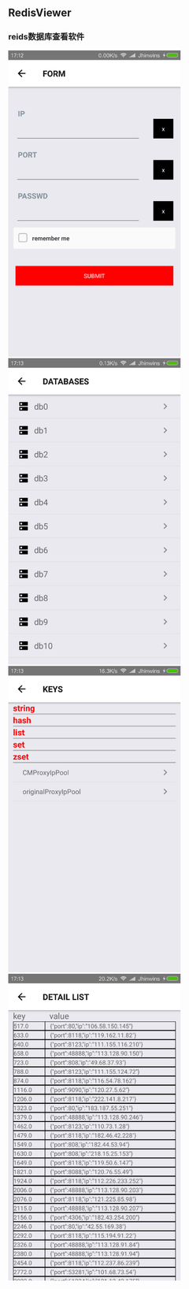 ## RedisViewer<br/>
### reids数据库查看软件<br/>
<img width="350" src="./imgs/form.png" />
<img width="350" src="./imgs/dbs.png" /><br/>
<img width="350" src="./imgs/keys.png" />
<img width="350" src="./imgs/data.png" />

